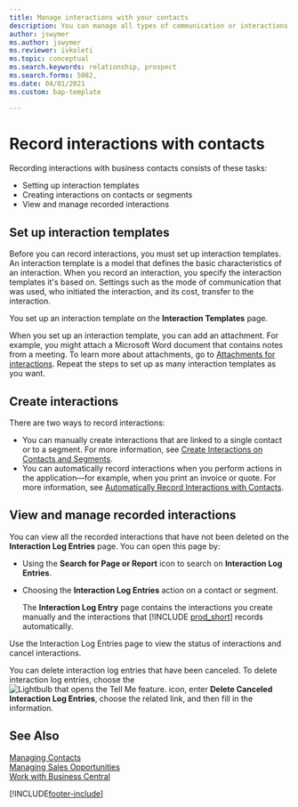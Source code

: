 ```yaml
---
title: Manage interactions with your contacts
description: You can manage all types of communication or interactions between your company and your contacts; for example, letters, phone calls, meetings, and so on.
author: jswymer
ms.author: jswymer
ms.reviewer: ivkoleti
ms.topic: conceptual
ms.search.keywords: relationship, prospect
ms.search.forms: 5082,
ms.date: 04/01/2021
ms.custom: bap-template

---
```

# Record interactions with contacts

Recording interactions with business contacts consists of these tasks:

* Setting up interaction templates  
* Creating interactions on contacts or segments  
* View and manage recorded interactions  

## Set up interaction templates

Before you can record interactions, you must set up interaction templates. An interaction template is a model that defines the basic characteristics of an interaction. When you record an interaction, you specify the interaction templates it's based on. Settings such as the mode of communication that was used, who initiated the interaction, and its cost, transfer to the interaction.

You set up an interaction template on the **Interaction Templates** page.

When you set up an interaction template, you can add an attachment. For example, you might attach a Microsoft Word document that contains notes from a meeting. To learn more about attachments, go to [Attachments for interactions](marketing-interaction-attachments.md). Repeat the steps to set up as many interaction templates as you want.  

## Create interactions

There are two ways to record interactions:

* You can manually create interactions that are linked to a single contact or to a segment. For more information, see [Create Interactions on Contacts and Segments](marketing-how-create-interactions.md).  
* You can automatically record interactions when you perform actions in the application—for example, when you print an invoice or quote. For more information, see [Automatically Record Interactions with Contacts](marketing-auto-record-interactions.md).

## View and manage recorded interactions

You can view all the recorded interactions that have not been deleted on the **Interaction Log Entries** page. You can open this page by:

* Using the **Search for Page or Report** icon to search on **Interaction Log Entries**.
* Choosing the **Interaction Log Entries** action on a contact or segment.

  The **Interaction Log Entry** page contains the interactions you create manually and the interactions that [!INCLUDE [prod_short](includes/prod_short.md)] records automatically.

Use the Interaction Log Entries page to view the status of interactions and cancel interactions.

You can delete interaction log entries that have been canceled. To delete interaction log entries, choose the ![Lightbulb that opens the Tell Me feature.](media/ui-search/search_small.png "Tell me what you want to do") icon, enter **Delete Canceled Interaction Log Entries**, choose the related link, and then fill in the information.

## See Also

[Managing Contacts](marketing-contacts.md)  
[Managing Sales Opportunities](marketing-manage-sales-opportunities.md)  
[Work with Business Central](ui-work-product.md)  


[!INCLUDE[footer-include](includes/footer-banner.md)]
